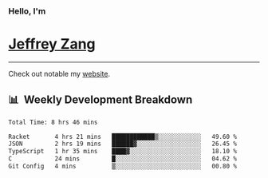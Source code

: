 
### Hello, I'm 
# [Jeffrey Zang](https://www.linkedin.com/in/jeffreyzang/)

---

Check out notable my [website](http://jeffreyzang.com/).

## 📊 &nbsp;Weekly Development Breakdown
<!--START_SECTION:waka-->

```txt
Total Time: 8 hrs 46 mins

Racket       4 hrs 21 mins   ████████████▒░░░░░░░░░░░░   49.60 %
JSON         2 hrs 19 mins   ██████▓░░░░░░░░░░░░░░░░░░   26.45 %
TypeScript   1 hr 35 mins    ████▓░░░░░░░░░░░░░░░░░░░░   18.10 %
C            24 mins         █░░░░░░░░░░░░░░░░░░░░░░░░   04.62 %
Git Config   4 mins          ▒░░░░░░░░░░░░░░░░░░░░░░░░   00.80 %
```

<!--END_SECTION:waka-->

